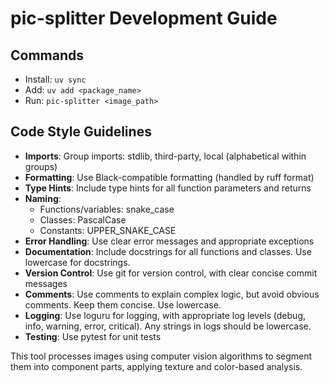 # pic-splitter Development Guide

## Commands
- Install: `uv sync`
- Add: `uv add <package_name>`
- Run: `pic-splitter <image_path>`

## Code Style Guidelines
- **Imports**: Group imports: stdlib, third-party, local (alphabetical within groups)
- **Formatting**: Use Black-compatible formatting (handled by ruff format)
- **Type Hints**: Include type hints for all function parameters and returns
- **Naming**:
  - Functions/variables: snake_case
  - Classes: PascalCase
  - Constants: UPPER_SNAKE_CASE
- **Error Handling**: Use clear error messages and appropriate exceptions
- **Documentation**: Include docstrings for all functions and classes. Use lowercase for docstrings.
- **Version Control**: Use git for version control, with clear concise commit messages
- **Comments**: Use comments to explain complex logic, but avoid obvious comments. Keep them concise. Use lowercase.
- **Logging**: Use loguru for logging, with appropriate log levels (debug, info, warning, error, critical). Any strings in logs should be lowercase.
- **Testing**: Use pytest for unit tests

This tool processes images using computer vision algorithms to segment them into component parts, applying texture and color-based analysis.
